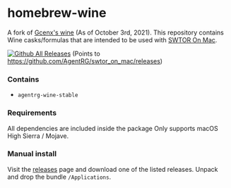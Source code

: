 # homebrew-wine
A fork of [Gcenx's wine](https://github.com/Gcenx/homebrew-wine) (As of October 3rd, 2021). This repository contains Wine casks/formulas that are intended to be used with [SWTOR On Mac](https://github.com/AgentRG/swtor_on_mac).

[![Github All Releases](https://img.shields.io/github/downloads/agentrg/swtor_on_mac/total.svg)]() (Points to https://github.com/AgentRG/swtor_on_mac/releases)

### Contains
* `agentrg-wine-stable`

### Requirements
All dependencies are included inside the package Only supports macOS High Sierra / Mojave.

### Manual install
Visit the [releases](https://github.com/AgentRG/swtor_on_mac/releases) page and download one of the listed releases. Unpack and drop the bundle `/Applications`.
